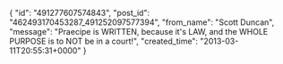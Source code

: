  {
   "id": "491277607574843",
   "post_id": "462493170453287_491252097577394",
   "from_name": "Scott Duncan",
   "message": "Praecipe is WRITTEN, because it's LAW, and the WHOLE PURPOSE is to NOT be in a court!",
   "created_time": "2013-03-11T20:55:31+0000"
 }
